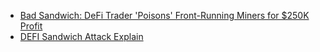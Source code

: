 - [Bad Sandwich: DeFi Trader 'Poisons' Front-Running Miners for $250K Profit](https://www.coindesk.com/tech/2021/03/22/bad-sandwich-defi-trader-poisons-front-running-miners-for-250k-profit/)
- [DEFI Sandwich Attack Explain](https://medium.com/coinmonks/defi-sandwich-attack-explain-776f6f43b2fd)
